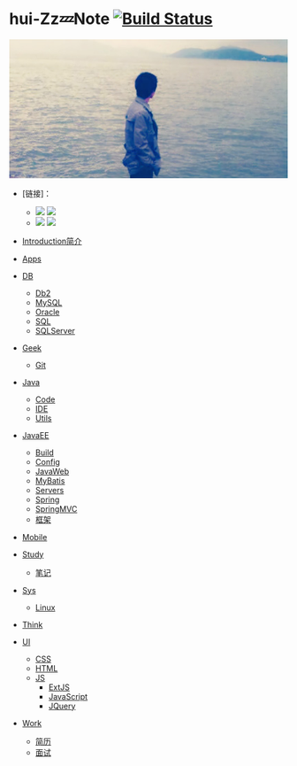 # hui-Zz💤Note [![Build Status](https://travis-ci.com/hui-Zz/huiNote.svg?branch=master)](https://travis-ci.com/hui-Zz/huiNote)

[![hui-Zz空间](/assets/images/Z_Plus.jpg ':size=320x160')](https://hui-zz.github.io)

* [链接]：
  * [![](https://img.shields.io/badge/Github-hui—Zz空间-blue.svg)](https://hui-zz.github.io) [![](https://img.shields.io/badge/Gitee-hui—Zz空间-blue.svg)](https://hui-zz.gitee.io)
  * [![](https://img.shields.io/badge/Github-RunAny-Green.svg)](https://hui-zz.github.io/RunAny) [![](https://img.shields.io/badge/Gitee-RunAny-Green.svg)](https://hui-zz.gitee.io/RunAny)

* [Introduction简介](README.md)
* [Apps](Apps/README.md)
* [DB](DB/README.md)
  * [Db2](DB/Db2/README.md)
  * [MySQL](DB/MySQL/README.md)
  * [Oracle](DB/Oracle/README.md)
  * [SQL](DB/SQL/README.md)
  * [SQLServer](DB/SQLServer/README.md)
* [Geek](Geek/README.md)
  * [Git](Git/README.md)
* [Java](Java/README.md)
  * [Code](Java/Code/README.md)
  * [IDE](Java/IDE/README.md)
  * [Utils](Java/Utils/README.md)
* [JavaEE](JavaEE/README.md)
  * [Build](JavaEE/Build/README.md)
  * [Config](JavaEE/Config/README.md)
  * [JavaWeb](JavaEE/JavaWeb/README.md)
  * [MyBatis](JavaEE/MyBatis/README.md)
  * [Servers](JavaEE/Servers/README.md)
  * [Spring](JavaEE/Spring/README.md)
  * [SpringMVC](JavaEE/SpringMVC/README.md)
  * [框架](JavaEE/框架/README.md)
* [Mobile](Mobile/README.md)
* [Study](Study/README.md)
  * [笔记](Study/笔记/README.md)
* [Sys](Sys/README.md)
  * [Linux](Sys/Linux/README.md)
* [Think](Think/README.md)
* [UI](UI/README.md)
  * [CSS](UI/CSS/README.md)
  * [HTML](UI/HTML/README.md)
  * [JS](UI/JS/README.md)
    * [ExtJS](UI/JS/ExtJS/README.md)
    * [JavaScript](UI/JS/JavaScript/README.md)
    * [JQuery](UI/JS/JQuery/README.md)
* [Work](Work/README.md)
  * [简历](Work/简历/README.md)
  * [面试](Work/面试/README.md)
